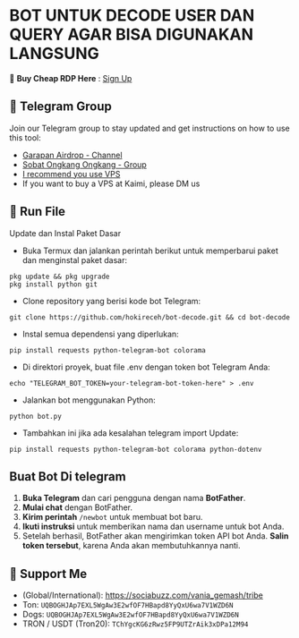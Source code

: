 # BOT UNTUK DECODE USER DAN QUERY AGAR BISA DIGUNAKAN LANGSUNG

🔗 **Buy Cheap RDP Here** : [Sign Up](https://console.idcloudhost.com/referral/1n60rk)


## 📢 Telegram Group

Join our Telegram group to stay updated and get instructions on how to use this tool:

- [Garapan Airdrop - Channel](https://t.me/garapanairdrop_indonesia)
- [Sobat Ongkang Ongkang - Group](https://t.me/ongkang_ongkang)
- [I recommend you use VPS](https://console.idcloudhost.com/referral/1n60rk)
- If you want to buy a VPS at Kaimi, please DM us
  
## 🚀 Run File

Update dan Instal Paket Dasar

- Buka Termux dan jalankan perintah berikut untuk memperbarui paket dan menginstal paket dasar:
```
pkg update && pkg upgrade
pkg install python git
```

- Clone repository yang berisi kode bot Telegram:
```
git clone https://github.com/hokireceh/bot-decode.git && cd bot-decode
```

- Instal semua dependensi yang diperlukan:
```
pip install requests python-telegram-bot colorama
```

- Di direktori proyek, buat file .env dengan token bot Telegram Anda:
```
echo "TELEGRAM_BOT_TOKEN=your-telegram-bot-token-here" > .env
```

- Jalankan bot menggunakan Python:
```
python bot.py
```

- Tambahkan ini jika ada kesalahan telegram import Update:
```
pip install requests python-telegram-bot colorama python-dotenv
```

## Buat Bot Di telegram

1. **Buka Telegram** dan cari pengguna dengan nama **BotFather**.
2. **Mulai chat** dengan BotFather.
3. **Kirim perintah** `/newbot` untuk membuat bot baru.
4. **Ikuti instruksi** untuk memberikan nama dan username untuk bot Anda.
5. Setelah berhasil, BotFather akan mengirimkan token API bot Anda. **Salin token tersebut**, karena Anda akan membutuhkannya nanti.


## 💱 Support Me

- (Global/International): https://sociabuzz.com/vania_gemash/tribe
- Ton: ```UQBOGHJAp7EXL5WgAw3E2wfOF7HBapd8YyQxU6wa7V1WZD6N```
- Dogs: ```UQBOGHJAp7EXL5WgAw3E2wfOF7HBapd8YyQxU6wa7V1WZD6N```
- TRON / USDT (Tron20): ```TChYgcKG6zRwz5FP9UTZrAik3xDPa12M94```





